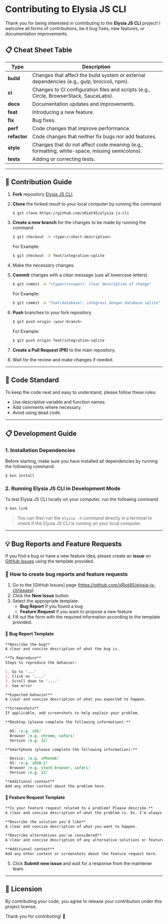# Contributing to Elysia JS CLI

Thank you for being interested in contributing to the **Elysia JS CLI** project! I welcome all forms of contributions, be it bug fixes, new features, or documentation improvements.

## 📋 Cheat Sheet Table

| Type         | Description                                                                                  |
| ------------ | -------------------------------------------------------------------------------------------- |
| **build**    | Changes that affect the build system or external dependencies (e.g., gulp, broccoli, npm).   |
| **ci**       | Changes to CI configuration files and scripts (e.g., Circle, BrowserStack, SauceLabs).       |
| **docs**     | Documentation updates and improvements.                                                      |
| **feat**     | Introducing a new feature.                                                                   |
| **fix**      | Bug fixes.                                                                                   |
| **perf**     | Code changes that improve performance.                                                       |
| **refactor** | Code changes that neither fix bugs nor add features.                                         |
| **style**    | Changes that do not affect code meaning (e.g., formatting, white-space, missing semicolons). |
| **tests**    | Adding or correcting tests.                                                                  |

---

## 📜 Contribution Guide

1. **Fork** repository [Elysia JS CLI](https://github.com/xRiot45/elysia-js-cli).
2. **Clone** the forked result to your local computer by running the command
    ```bash
    $ git clone https://github.com/xRiot45/elysia-js-cli
    ```
3. **Create a new branch** for the changes to be made by running the command

    ```bash
    $ git checkout -b <type>/<short-description>
    ```

    For Example:

    ```bash
    $ git checkout -b feat/integration-sqlite
    ```

4. Make the necessary changes.
5. **Commit** changes with a clear message (use all lowercase letters)

    ```bash
    $ git commit -m "<type>(<scope>): clear description of change"
    ```

    For Example:

    ```bash
    $ git commit -m "feat(database): integrasi dengan database sqlite"
    ```

6. **Push** branches to your fork repository

    ```bash
    $ git push origin <your-branch>
    ```

    For Example:

    ```bash
    $ git push origin feat/integration-sqlite
    ```

7. **Create a Pull Request (PR)** to the main repository.
8. Wait for the review and make changes if needed.

---

## 📌 Code Standard

To keep the code neat and easy to understand, please follow these rules:

- Use descriptive variable and function names.
- Add comments where necessary.
- Avoid using dead code.

---

## 📋 Development Guide

### 1. Installation Dependencies

Before starting, make sure you have installed all dependencies by running the following command:

```bash
$ bun install
```

### 2. Running Elysia JS CLI in Development Mode

To test Elysia JS CLI locally on your computer, run the following command

```bash
$ bun link
```

> You can then run the `elysia -h` command directly in a terminal to check if the Elysia JS CLI is running on your local computer.

---

## 💡 Bug Reports and Feature Requests

If you find a bug or have a new feature idea, please create an **issue** on [GitHub Issues](https://github.com/xRiot45/elysia-js-cli/issues) using the template provided.

### 📝 How to create bug reports and feature requests

1. Go to the [GitHub Issues] page (https://github.com/xRiot45/elysia-js-cli/issues)
2. Click the **New Issue** button
3. Select the appropriate template:
    - **Bug Report** if you found a bug
    - **Feature Request** if you want to propose a new feature
4. Fill out the form with the required information according to the template provided.

#### 📌 Bug Report Template

```markdown
**Describe the bug**
A clear and concise description of what the bug is.

**To Reproduce**
Steps to reproduce the behavior:

1. Go to '...'
2. Click on '....'
3. Scroll down to '....'
4. See error

**Expected behavior**
A clear and concise description of what you expected to happen.

**Screenshots**
If applicable, add screenshots to help explain your problem.

**Desktop (please complete the following information):**

- OS: [e.g. iOS]
- Browser [e.g. chrome, safari]
- Version [e.g. 22]

**Smartphone (please complete the following information):**

- Device: [e.g. iPhone6]
- OS: [e.g. iOS8.1]
- Browser [e.g. stock browser, safari]
- Version [e.g. 22]

**Additional context**
Add any other context about the problem here.
```

#### 🚀 Feature Request Template

```markdown
**Is your feature request related to a problem? Please describe.**
A clear and concise description of what the problem is. Ex. I'm always frustrated when [...]

**Describe the solution you'd like**
A clear and concise description of what you want to happen.

**Describe alternatives you've considered**
A clear and concise description of any alternative solutions or features you've considered.

**Additional context**
Add any other context or screenshots about the feature request here.
```

5. Click **Submit new issue** and wait for a response from the maintener team.

---

## 📄 Licension

By contributing your code, you agree to release your contribution under this project license.

Thank you for contributing! 🚀

